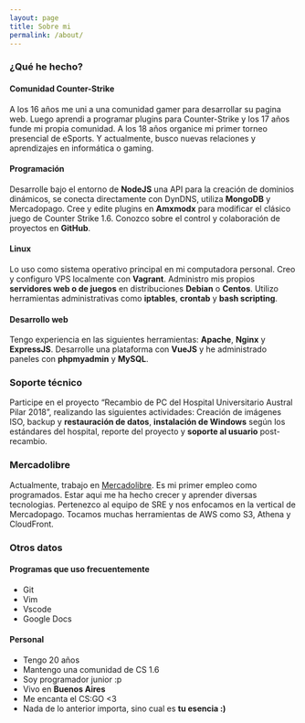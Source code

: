 ```yaml
---
layout: page
title: Sobre mi
permalink: /about/
---
```


### ¿Qué he hecho?

#### Comunidad Counter-Strike
A los 16 años me uni a una comunidad gamer para desarrollar su pagina web. Luego aprendi a programar plugins para Counter-Strike y los 17 años funde mi propia comunidad. A los 18 años organice mi primer torneo presencial de eSports. Y actualmente, busco nuevas relaciones y aprendizajes en informática o gaming.

#### Programación
Desarrolle bajo el entorno de **NodeJS** una API para la creación de dominios dinámicos, se conecta directamente con DynDNS, utiliza **MongoDB** y Mercadopago. Cree y edite plugins en **Amxmodx** para modificar el clásico juego de Counter Strike 1.6. Conozco sobre el control y colaboración de proyectos en **GitHub**. 

#### Linux
Lo uso como sistema operativo principal en mi computadora personal. Creo y configuro VPS localmente con **Vagrant**. Administro mis propios **servidores web o de juegos** en distribuciones **Debian** o **Centos**. Utilizo herramientas administrativas como **iptables**, **crontab** y **bash scripting**.

#### Desarrollo web
Tengo experiencia en las siguientes herramientas: **Apache**, **Nginx** y **ExpressJS**. Desarrolle una plataforma con **VueJS** y he administrado paneles con **phpmyadmin** y **MySQL**.

### Soporte técnico
Participe en el proyecto “Recambio de PC del Hospital Universitario Austral Pilar 2018”, realizando las siguientes actividades: Creación de imágenes ISO, backup y **restauración de datos**, **instalación de Windows** según los estándares del hospital, reporte del proyecto y **soporte al usuario** post-recambio.

### Mercadolibre
Actualmente, trabajo en [Mercadolibre](https://es.wikipedia.org/wiki/MercadoLibre). Es mi primer empleo como programados. Estar aqui me ha hecho crecer y aprender diversas tecnologias. Pertenezco al equipo de SRE y nos enfocamos en la vertical de Mercadopago. Tocamos muchas herramientas de AWS como S3, Athena y CloudFront.

### Otros datos

#### Programas que uso frecuentemente
- Git
- Vim
- Vscode
- Google Docs

#### Personal
- Tengo 20 años
- Mantengo una comunidad de CS 1.6
- Soy programador junior :p
- Vivo en **Buenos Aires**
- Me encanta el CS:GO <3
- Nada de lo anterior importa, sino cual es **tu esencia :)**
